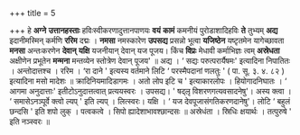 +++
title = 5

+++
हे **अग्ने** **उत्तानहस्ताः** हविःस्वीकरणादुत्तानपाणयः **वयं** **कामं** कमनीयं पुरोडाशादिहविः **ते** तुभ्यम् **अद्य** इदानीमस्मिन् कर्मणि  **ररिम** दद्मः । **नमसा** नमस्कारेण **उपसद्य** प्रसन्नो भूत्वा **यजिष्ठेन** यष्टृतमेन यागेच्छावता **मनसा** अन्तःकरणेन **देवान्** **यक्षि** यजनीयान् देवान्  यज पूजय। किंच **विप्रः** मेधावी कर्माभिज्ञः त्वम् **अस्रेधता** अक्षीणेन प्रभूतेन **मन्मना** मन्तव्येन स्तोत्रेण देवान् पूजय' ॥ अद्य । ‘ सद्यः परुत्परार्यैषमः' इत्यादिना निपातितः । अन्तोदात्तश्च । ररिम । ‘रा दाने ' इत्यस्य वर्तमाने लिटि ‘ परस्मैपदानां णलतुः ' ( पा. सू. ३. ४. ८२ ) इत्यादिना मसो मादेशः ॥ क्रादिनियमादिडागमः । अतो लोप इटि च ' इत्याकारलोपः । हियोगादनिघातः । ‘ आगमा अनुदात्ताः' इतीटोऽनुदात्तत्वात् प्रत्ययस्वरः । उपसद्य। ' षद्लृ विशरणगत्यवसादनेषु'। अस्य क्त्वा । ‘ समासेऽनञ्पूर्वे क्त्वो ल्यप् ' इति ल्यप् । लित्स्वरः। यक्षि । ‘ यज देवपूजासंगतिकरणदानेषु'। लोटि ‘ बहुलं छन्दसि ' इति शपो लुक् । पत्वकत्वे । सिपो ह्यादेशाभावश्छान्दसः ॥ अस्रेधंता । स्रिधिः क्षयार्थः । तत्पुरुषे ' इति नञ्स्वरः ॥